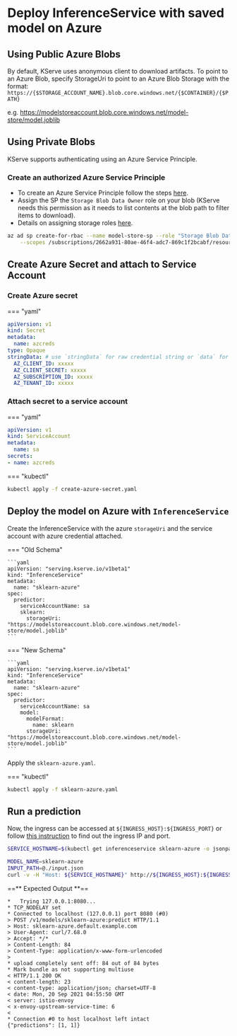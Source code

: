 
# Deploy InferenceService with saved model on Azure

## Using Public Azure Blobs

By default, KServe uses anonymous client to download artifacts. To point to an Azure Blob, specify StorageUri to point to an Azure Blob Storage with the format:
```https://{$STORAGE_ACCOUNT_NAME}.blob.core.windows.net/{$CONTAINER}/{$PATH}```

e.g. https://modelstoreaccount.blob.core.windows.net/model-store/model.joblib


## Using Private Blobs

KServe supports authenticating using an Azure Service Principle.

### Create an authorized Azure Service Principle

* To create an Azure Service Principle follow the steps [here](https://docs.microsoft.com/en-us/cli/azure/create-an-azure-service-principal-azure-cli?view=azure-cli-latest).
* Assign the SP the `Storage Blob Data Owner` role on your blob (KServe needs this permission as it needs to list contents at the blob path to filter items to download).
* Details on assigning storage roles [here](https://docs.microsoft.com/en-us/azure/storage/common/storage-auth-aad).

```bash
az ad sp create-for-rbac --name model-store-sp --role "Storage Blob Data Owner" \
    --scopes /subscriptions/2662a931-80ae-46f4-adc7-869c1f2bcabf/resourceGroups/cognitive/providers/Microsoft.Storage/storageAccounts/modelstoreaccount
```

## Create Azure Secret and attach to Service Account

### Create Azure secret
=== "yaml"
```yaml
apiVersion: v1
kind: Secret
metadata:
  name: azcreds
type: Opaque
stringData: # use `stringData` for raw credential string or `data` for base64 encoded string
  AZ_CLIENT_ID: xxxxx
  AZ_CLIENT_SECRET: xxxxx
  AZ_SUBSCRIPTION_ID: xxxxx
  AZ_TENANT_ID: xxxxx
```

### Attach secret to a service account
=== "yaml"
```yaml
apiVersion: v1
kind: ServiceAccount
metadata:
  name: sa
secrets:
- name: azcreds
```

=== "kubectl"
```bash
kubectl apply -f create-azure-secret.yaml
```

## Deploy the model on Azure with `InferenceService`

Create the InferenceService with the azure `storageUri` and the service account with azure credential attached.

=== "Old Schema"

    ```yaml
    apiVersion: "serving.kserve.io/v1beta1"
    kind: "InferenceService"
    metadata:
      name: "sklearn-azure"
    spec:
      predictor:
        serviceAccountName: sa
        sklearn:
          storageUri: "https://modelstoreaccount.blob.core.windows.net/model-store/model.joblib"
    ```

=== "New Schema"

    ```yaml
    apiVersion: "serving.kserve.io/v1beta1"
    kind: "InferenceService"
    metadata:
      name: "sklearn-azure"
    spec:
      predictor:
        serviceAccountName: sa
        model:
          modelFormat:
            name: sklearn
          storageUri: "https://modelstoreaccount.blob.core.windows.net/model-store/model.joblib"
    ```

Apply the `sklearn-azure.yaml`.

=== "kubectl"
```bash
kubectl apply -f sklearn-azure.yaml
```

## Run a prediction

Now, the ingress can be accessed at `${INGRESS_HOST}:${INGRESS_PORT}` or follow [this instruction](../../../get_started/first_isvc.md#3-determine-the-ingress-ip-and-ports)
to find out the ingress IP and port.

```bash
SERVICE_HOSTNAME=$(kubectl get inferenceservice sklearn-azure -o jsonpath='{.status.url}' | cut -d "/" -f 3)

MODEL_NAME=sklearn-azure
INPUT_PATH=@./input.json
curl -v -H "Host: ${SERVICE_HOSTNAME}" http://${INGRESS_HOST}:${INGRESS_PORT}/v1/models/$MODEL_NAME:predict -d $INPUT_PATH
```

==** Expected Output **==

```
*   Trying 127.0.0.1:8080...
* TCP_NODELAY set
* Connected to localhost (127.0.0.1) port 8080 (#0)
> POST /v1/models/sklearn-azure:predict HTTP/1.1
> Host: sklearn-azure.default.example.com
> User-Agent: curl/7.68.0
> Accept: */*
> Content-Length: 84
> Content-Type: application/x-www-form-urlencoded
>
* upload completely sent off: 84 out of 84 bytes
* Mark bundle as not supporting multiuse
< HTTP/1.1 200 OK
< content-length: 23
< content-type: application/json; charset=UTF-8
< date: Mon, 20 Sep 2021 04:55:50 GMT
< server: istio-envoy
< x-envoy-upstream-service-time: 6
<
* Connection #0 to host localhost left intact
{"predictions": [1, 1]}
```
